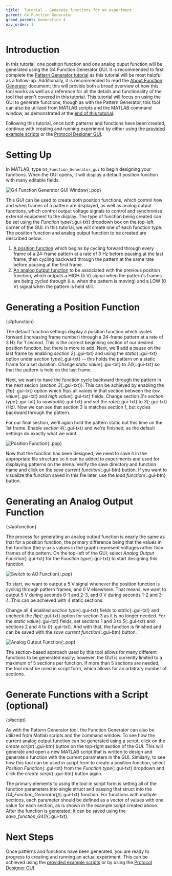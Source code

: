 ```yaml
---
title:  Tutorial - Generate functions for an experiment
parent: G4 Function Generator
grand_parent: Generation 4
nav_order: 1
---
```


# Introduction

In this tutorial, one position function and one analog ouput function will be generated using the G4 Function Generator GUI. It is recommended to first complete the [Pattern Generator tutorial](tut_pat_generate.md) as this tutorial will be most helpful as a follow-up. Additionally, it is recommended to read the [About Function Generator](About_Function_Generator.md) document; this will provide both a broad overview of how this tool works as well as a reference for all the details and functionality of the tool that aren't covered in this tutorial. This tutorial will focus on using the GUI to generate functions, though as with the Pattern Generator, this tool can also be utilized from MATLAB scripts and the MATLAB command window, as demonstrated at the [end of this tutorial](#script).

Following this tutorial, once both patterns and functions have been created, continue with creating and running experiment by either using the [provided example scripts](https://github.com/JaneliaSciComp/G4_Display_Tools/tree/master/G4_Example_Experiment_Scripts) or the [Protocol Designer GUI](G4_Designer_Manual.md).

# Setting Up

In MATLAB, type `G4_Function_Generator_gui` to begin designing your functions. When the GUI opens, it will display a default position function with many editable fields.

![G4 Function Generator GUI Window](assets/function-generator_GUI.png){:.pop}

This GUI can be used to create both position functions, which control how and when frames of a pattern are displayed, as well as analog output functions, which control output voltage signals to control and synchronize external equipment to the display. The type of function being created can be set using the *Function type*{:.gui-txt} dropdown box on the top-left corner of the GUI. In this tutorial, we will create one of each function type. The position function and analog output function to be created are described below:

1. [A position function](#pfunction) which begins by cycling forward through every frame of a 24-frame pattern at a rate of 3 Hz before pausing at the last frame, then cycling backward through the pattern at the same rate before pausing at the first frame.
2. [An analog output function](#aofunction) to be associated with the previous position function, which outputs a HIGH (5 V) signal when the pattern's frames are being cycled through (i.e. when the pattern is moving) and a LOW (0 V) signal when the pattern is held still.

# Generating a Position Function
{:#pfunction}

The default function settings display a position function which cycles forward (increasing frame number) through a 24-frame pattern at a rate of 3 Hz for 1 second. This is the correct beginning section of our desired position function, but there is more to add. Next, we'll add a pause on the last frame by enabling *section 2*{:.gui-txt} and using the *static*{:.gui-txt} option under *section type*{:.gui-txt} -- this holds the pattern on a static frame for a set duration. Change *static value*{:.gui-txt} to *24*{:.gui-txt} so that the pattern is held on the last frame.

Next, we want to have the function cycle backward through the pattern in the next secion (*section 3*{:.gui-txt}). This can be achieved by enabling the *flip*{:.gui-txt} option which flips all values in that section between the *low value*{:.gui-txt} and *high value*{:.gui-txt} fields. Change section 3's *section type*{:.gui-txt} to *sawtooth*{:.gui-txt} and set the *rate*{:.gui-txt} to *3*{:.gui-txt} (Hz). Now we can see that section 3 is matches section 1, but cycles backward through the pattern.

For our final section, we'll again hold the pattern static but this time on the 1st frame. Enable *section 4*{:.gui-txt} and we're finished, as the default settings do exactly what we want.

![Position Function](assets/function-generator_position-function.png){:.pop}

Now that the function has been designed, we need to save it in the appropriate file structure so it can be added to experiments and used for displaying patterns on the arena. Verify the save directory and function name and click on the *save current function*{:.gui-btn} button. If you want to visualize the function saved in this file later, use the *load function*{:.gui-btn} button.

# Generating an Analog Output Function
{:#aofunction}

The process for generating an analog output function is nearly the same as that for a position function, the primary difference being that the values in the function (the y-axis values in the graph) represent voltages rather than frames of the pattern. On the top-left of the GUI, select *Analog Output Function*{:.gui-txt} for the *Function type*{:.gui-txt} to start designing this function.

![Switch to AO Function](assets/function-generator_switch-function.png){:.pop}

To start, we want to output a 5 V signal whenever the position function is cycling through pattern frames, and 0 V elsewhere. That means, we want to output 5 V during seconds 0-1 and 2-3, and 0 V during seconds 1-2 and 3-4. This can be achieved with 4 static sections.

Change all 4 enabled *section type*{:.gui-txt} fields to *static*{:.gui-txt} and uncheck the *flip*{:.gui-txt} option for section 3 as it is no longer needed. For the *static value*{:.gui-txt} fields, set sections 1 and 3 to *5*{:.gui-txt} and sections 2 and 4 to *0*{:.gui-txt}. And with that, the function is finished and can be saved with the *save current function*{:.gui-btn} button.

![Analog Output Function](assets/function-generator_analog-output-function.png){:.pop}

The section-based approach used by this tool allows for many different functions to be generated easily; however, the GUI is currently limited to a maximum of 5 sections per function. If more than 5 sections are needed, the tool must be used in script form, which allows for an arbitrary number of sections.

# Generate Functions with a Script (optional)
{:#script}

As with the Pattern Generator tool, the Function Generator can also be utilized from Matlab scripts and the command window. To see how the current analog output function can be generated using a script, click on the *create script*{:.gui-btn} button on the top-right section of the GUI. This will generate and open a new MATLAB script that is written to design and generate a function with the current parameters in the GUI. Similarly, to see how this tool can be used in script form to create a position function, select *Position Function*{:.gui-txt} from the *Function type*{:.gui-txt} dropdown and click the *create script*{:.gui-btn} button again.

The primary elements to using the tool in script form is setting all of the function parameters into single struct and  passing that struct into the *G4_Function_Generator()*{:.gui-txt} function. For functions with multiple sections, each parameter should be defined as a vector of values with one value for each section, as is shown in the example script created above. After the function is generated, it can be saved using the *save_function_G4()*{:.gui-txt}.

# Next Steps

Once patterns and functions have been generated, you are ready to progress to creating and running an actual experiment. This can be achieved using the [provided example scripts](https://github.com/JaneliaSciComp/G4_Display_Tools/tree/master/G4_Example_Experiment_Scripts) or by using the [Protocol Designer GUI](G4_Designer_Manual.md).
